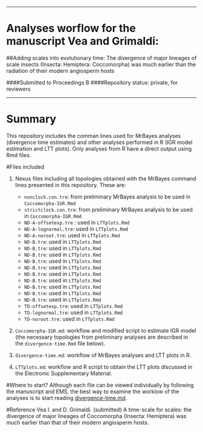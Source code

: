 ------------------------------
# Analyses worflow for the manuscript Vea and Grimaldi: 
##Adding scales into evolutionary time:  The divergence of major lineages of scale insects (Insecta: Hemiptera: Coccomorpha) was much earlier than the radiation of their modern angiosperm hosts

####Submitted to Proceedings B
####Repository status: private, for reviewers

-----------------------------



# Summary
This repository includes the comman lines used for MrBayes analyses (divergence time estimates) and other analyses performed in R (IGR model estimation and LTT plots). Only analyses from R have a direct output using Rmd files.


#Files included
1. Nexus files including all topologies obtained with the MrBayes command lines presented in this repository. These are:
	- `nonclock.con.tre`: from preliminary MrBayes analysis to be used in `Coccomorpha-IGR.Rmd`
	- `strictclock.con.tre`: from preliminary MrBayes analysis to be used in `Coccomorpha-IGR.Rmd`
	- `ND-A-offsetexp.tre` : used in `LTTplots.Rmd`
	- `ND-A-lognormal.tre`: used in `LTTplots.Rmd`
	- `ND-A-noroot.tre`: used in `LTTplots.Rmd`
	- `ND-B.tre`: used in `LTTplots.Rmd`
	- `ND-B.tre`: used in `LTTplots.Rmd`
	- `ND-B.tre`: used in `LTTplots.Rmd`
	- `ND-B.tre`: used in `LTTplots.Rmd`
	- `ND-B.tre`: used in `LTTplots.Rmd`
	- `ND-B.tre`: used in `LTTplots.Rmd`
	- `ND-B.tre`: used in `LTTplots.Rmd`
	- `ND-B.tre`: used in `LTTplots.Rmd`
	- `ND-B.tre`: used in `LTTplots.Rmd`
	- `ND-B.tre`: used in `LTTplots.Rmd`
	- `TD-offsetexp.tre`: used in `LTTplots.Rmd`
	- `TD-lognormal.tre`: used in `LTTplots.Rmd`
	- `TD-noroot.tre`: used in `LTTplots.Rmd`


2. `Coccomorpha-IGR.md`: workflow and modified script to estimate IGR model (the necessary topologies from preliminary analyses are described in the `divergence-time.Rmd` file below).

3. `divergence-time.md`: workflow of MrBayes analyses and LTT plots in R.

4. `LTTplots.md`: workflow and R script to obtain the LTT plots discussed in the Electronic Supplementary Material. 


#Where to start?
Although each file can be viewed individually by following the manuscript and EMS, the best way to examine the worklow of the analyses is to start reading [divergence-time.md](https://github.com/zourloubidou/Coccomorpha-divergence-time/blob/master/divergence-time.md).

#Reference
Vea I. and D. Grimaldi. (submitted) A time-scale for scales: the divergence of major lineages of Coccomorpha (Insecta: Hemiptera) was much earlier than that of their modern angiosperm hosts.